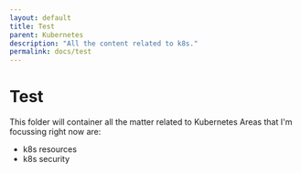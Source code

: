```yaml
---
layout: default
title: Test
parent: Kubernetes
description: "All the content related to k8s."
permalink: docs/test
---
```


# Test

This folder will container all the matter related to Kubernetes
Areas that I'm focussing right now are:
* k8s resources
* k8s security